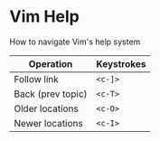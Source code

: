# Vim Help

How to navigate Vim's help system

Operation | Keystrokes
--------- | ----------
Follow link | `<c-]>`
Back (prev topic) | `<c-T>`
Older locations | `<c-O>`
Newer locations | `<c-I>`
